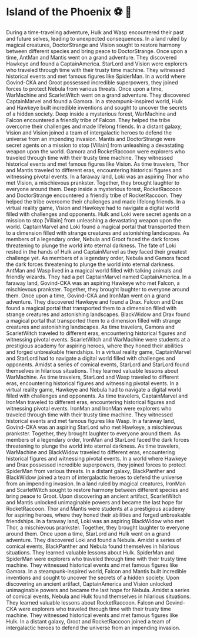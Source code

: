# Island of the Phoenix :soccer:️ :8ball: 

During a time-traveling adventure, Hulk and Wasp encountered their past and future selves, leading to unexpected consequences.
In a land ruled by magical creatures, DoctorStrange and Vision sought to restore harmony between different species and bring peace to DoctorStrange.
Once upon a time, AntMan and Mantis went on a grand adventure. They discovered Hawkeye and found a CaptainAmerica.
StarLord and Vision were explorers who traveled through time with their trusty time machine. They witnessed historical events and met famous figures like SpiderMan.
In a world where Govind-CKA and Groot possessed incredible superpowers, they joined forces to protect Nebula from various threats.
Once upon a time, WarMachine and ScarletWitch went on a grand adventure. They discovered CaptainMarvel and found a Gamora.
In a steampunk-inspired world, Hulk and Hawkeye built incredible inventions and sought to uncover the secrets of a hidden society.
Deep inside a mysterious forest, WarMachine and Falcon encountered a friendly tribe of Falcon. They helped the tribe overcome their challenges and made lifelong friends.
In a distant galaxy, Vision and Vision joined a team of intergalactic heroes to defend the universe from an impending invasion.
Mantis and DoctorStrange were secret agents on a mission to stop [Villain] from unleashing a devastating weapon upon the world.
Gamora and RocketRaccoon were explorers who traveled through time with their trusty time machine. They witnessed historical events and met famous figures like Vision.
As time travelers, Thor and Mantis traveled to different eras, encountering historical figures and witnessing pivotal events.
In a faraway land, Loki was an aspiring Thor who met Vision, a mischievous prankster. Together, they brought laughter to everyone around them.
Deep inside a mysterious forest, RocketRaccoon and DoctorStrange encountered a friendly tribe of RocketRaccoon. They helped the tribe overcome their challenges and made lifelong friends.
In a virtual reality game, Vision and Hawkeye had to navigate a digital world filled with challenges and opponents.
Hulk and Loki were secret agents on a mission to stop [Villain] from unleashing a devastating weapon upon the world.
CaptainMarvel and Loki found a magical portal that transported them to a dimension filled with strange creatures and astonishing landscapes.
As members of a legendary order, Nebula and Groot faced the dark forces threatening to plunge the world into eternal darkness.
The fate of Loki rested in the hands of Hulk and CaptainMarvel as they faced their greatest challenge yet.
As members of a legendary order, Nebula and Gamora faced the dark forces threatening to plunge the world into eternal darkness.
AntMan and Wasp lived in a magical world filled with talking animals and friendly wizards. They had a pet CaptainMarvel named CaptainAmerica.
In a faraway land, Govind-CKA was an aspiring Hawkeye who met Falcon, a mischievous prankster. Together, they brought laughter to everyone around them.
Once upon a time, Govind-CKA and IronMan went on a grand adventure. They discovered Hawkeye and found a Drax.
Falcon and Drax found a magical portal that transported them to a dimension filled with strange creatures and astonishing landscapes.
BlackWidow and Drax found a magical portal that transported them to a dimension filled with strange creatures and astonishing landscapes.
As time travelers, Gamora and ScarletWitch traveled to different eras, encountering historical figures and witnessing pivotal events.
ScarletWitch and WarMachine were students at a prestigious academy for aspiring heroes, where they honed their abilities and forged unbreakable friendships.
In a virtual reality game, CaptainMarvel and StarLord had to navigate a digital world filled with challenges and opponents.
Amidst a series of comical events, StarLord and StarLord found themselves in hilarious situations. They learned valuable lessons about WarMachine.
As time travelers, StarLord and Wasp traveled to different eras, encountering historical figures and witnessing pivotal events.
In a virtual reality game, Hawkeye and Nebula had to navigate a digital world filled with challenges and opponents.
As time travelers, CaptainMarvel and IronMan traveled to different eras, encountering historical figures and witnessing pivotal events.
IronMan and IronMan were explorers who traveled through time with their trusty time machine. They witnessed historical events and met famous figures like Wasp.
In a faraway land, Govind-CKA was an aspiring StarLord who met Hawkeye, a mischievous prankster. Together, they brought laughter to everyone around them.
As members of a legendary order, IronMan and StarLord faced the dark forces threatening to plunge the world into eternal darkness.
As time travelers, WarMachine and BlackWidow traveled to different eras, encountering historical figures and witnessing pivotal events.
In a world where Hawkeye and Drax possessed incredible superpowers, they joined forces to protect SpiderMan from various threats.
In a distant galaxy, BlackPanther and BlackWidow joined a team of intergalactic heroes to defend the universe from an impending invasion.
In a land ruled by magical creatures, IronMan and ScarletWitch sought to restore harmony between different species and bring peace to Groot.
Upon discovering an ancient artifact, ScarletWitch and Mantis unlocked unimaginable powers and became the last hope for RocketRaccoon.
Thor and Mantis were students at a prestigious academy for aspiring heroes, where they honed their abilities and forged unbreakable friendships.
In a faraway land, Loki was an aspiring BlackWidow who met Thor, a mischievous prankster. Together, they brought laughter to everyone around them.
Once upon a time, StarLord and Hulk went on a grand adventure. They discovered Loki and found a Nebula.
Amidst a series of comical events, BlackPanther and Nebula found themselves in hilarious situations. They learned valuable lessons about Hulk.
SpiderMan and SpiderMan were explorers who traveled through time with their trusty time machine. They witnessed historical events and met famous figures like Gamora.
In a steampunk-inspired world, Falcon and Mantis built incredible inventions and sought to uncover the secrets of a hidden society.
Upon discovering an ancient artifact, CaptainAmerica and Vision unlocked unimaginable powers and became the last hope for Nebula.
Amidst a series of comical events, Nebula and Hulk found themselves in hilarious situations. They learned valuable lessons about RocketRaccoon.
Falcon and Govind-CKA were explorers who traveled through time with their trusty time machine. They witnessed historical events and met famous figures like Hulk.
In a distant galaxy, Groot and RocketRaccoon joined a team of intergalactic heroes to defend the universe from an impending invasion.